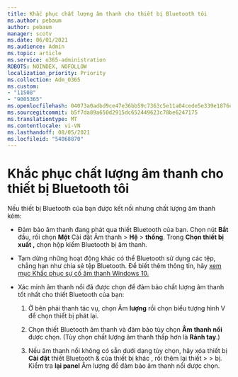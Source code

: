 ```yaml
---
title: Khắc phục chất lượng âm thanh cho thiết bị Bluetooth tôi
ms.author: pebaum
author: pebaum
manager: scotv
ms.date: 06/01/2021
ms.audience: Admin
ms.topic: article
ms.service: o365-administration
ROBOTS: NOINDEX, NOFOLLOW
localization_priority: Priority
ms.collection: Adm_O365
ms.custom:
- "11508"
- "9005365"
ms.openlocfilehash: 04073a0adbd9ce47e36bb59c7363c5e11a04cede5e339e1876eb6aa374b3762c
ms.sourcegitcommit: b5f7da89a650d2915dc652449623c78be6247175
ms.translationtype: MT
ms.contentlocale: vi-VN
ms.lasthandoff: 08/05/2021
ms.locfileid: "54068870"
---
```

# <a name="fix-the-audio-quality-of-my-bluetooth-device"></a>Khắc phục chất lượng âm thanh cho thiết bị Bluetooth tôi

Nếu thiết bị Bluetooth của bạn được kết nối nhưng chất lượng âm thanh kém:

- Đảm bảo âm thanh đang phát qua thiết Bluetooth của bạn. Chọn nút **Bắt** đầu, rồi chọn **Một** Cài đặt Âm thanh  >  **Hệ**  >  **thống**. Trong **Chọn thiết bị xuất ,** chọn hộp kiểm Bluetooth bị âm thanh.

- Tạm dừng những hoạt động khác có thể Bluetooth sử dụng các tệp, chẳng hạn như chia sẻ tệp Bluetooth. Để biết thêm thông tin, hãy [xem mục Khắc phục sự cố âm thanh Windows 10.](https://support.microsoft.com/en-us/help/4026994)

- Xác minh âm thanh nổi đã được chọn để đảm bảo chất lượng âm thanh tốt nhất cho thiết Bluetooth của bạn:
    1. Ở bên phải thanh tác vụ, chọn Âm **lượng** rồi chọn biểu tượng hình V để chọn thiết bị phát lại.

    1. Chọn thiết Bluetooth âm thanh và đảm bảo tùy chọn **Âm thanh nổi** được chọn. (Tùy chọn chất lượng âm thanh thấp hơn là **Rảnh tay**.)

    1. Nếu âm thanh nổi không có sẵn dưới dạng tùy chọn, hãy xóa thiết bị **Cài đặt** thiết Bluetooth & của thiết bị khác , rồi thêm lại thiết  >    >  bị. Kiểm tra **lại panel** Âm lượng để đảm bảo âm thanh nổi được chọn.

